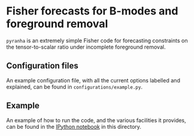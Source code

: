 # Fisher forecasts for B-modes and foreground removal

`pyranha` is an extremely simple Fisher code for forecasting constraints on the tensor-to-scalar ratio under incomplete foreground removal.

## Configuration files

An example configuration file, with all the current options labelled and explained, can be found in `configurations/example.py`.

## Example

An example of how to run the code, and the various facilities it provides, can be found in the [IPython notebook](example.ipynb) in this directory.
